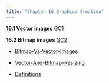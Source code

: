 ```yaml
---
title: "Chapter 16 Graphics Creation"
---
```

**16.1 Vector images** [GC1](Chapter-16-Graphics-Creation/GC1.md)


**16.2 Bitmap images** [GC2](Chapter-16-Graphics-Creation/GC2.md)

- [Bitmap-Vs-Vector-Images](Others/Bitmap-Vs-Vector-Images.md)

- [Vector-And-Bitmap-Resizing](Others/Vector-And-Bitmap-Resizing.md)

- [Definitions](Others/Definitions.md)